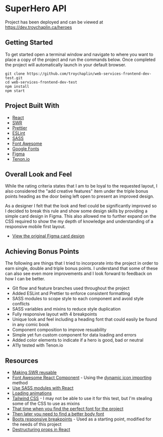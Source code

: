 # SuperHero API

Project has been deployed and can be viewed at https://dev.troychaplin.ca/heroes

## Getting Started

To get started open a terminal window and navigate to where you want to place a copy of the project and run the commands below. Once completed the project will automatically launch in your default browser.

```
git clone https://github.com/troychaplin/web-services-frontend-dev-test.git
cd web-services-frontend-dev-test
npm install
npm start
```

## Project Built With

-   [React](https://reactjs.org/)
-   [SWR](https://swr.vercel.app/)
-   [Prettier](https://prettier.io/)
-   [ESLint](https://eslint.org/)
-   [SASS](https://sass-lang.com/)
-   [Font Awesome](https://fontawesome.com/)
-   [Google Fonts](https://fonts.google.com/)
-   [Figma](https://www.figma.com/)
-   [Tenon.io](https://tenon.io/)

## Overall Look and Feel

While the rating criteria states that I am to be loyal to the requested layout, I also considered the "add creative features" item under the triple bonus points heading as the door being left open to present an improved design.

As a designer I felt that the look and feel could be significantly improved so I decided to break this rule and show some design skills by providing a simple card design in Figma. This also allowed me to further expand on the CSS required to show the my depth of knowledge and understanding of a responsive mobile first layout.

- [View the original Figma card design](https://www.figma.com/community/file/1121778636443964664)

## Achieving Bonus Points

The following are things that I tried to incorporate into the project in order to earn single, double and triple bonus points. I understand that some of these can also see even more improvements and I look forward to feedback on how I can be better.

- Git flow and feature branches used throughout the project
- Added ESLint and Prettier to enforce consistent formatting
- SASS modules to scope style to each component and avoid style conflicts
- SASS variables and mixins to reduce style duplication
- Fully responsive layout with 4 breakpoints
- Unique look and feel including a heading font that could easily be found in any comic book
- Component composition to improve resuability
- Simple yet fun custom component for data loading and errors
- Added color elements to indicate if a hero is good, bad or neutral
- A11y tested with Tenon.io

## Resources

-   [Making SWR reusable](https://swr.vercel.app/docs/getting-started#make-it-reusable)
-   [Font Awesome React Component](https://fontawesome.com/v6/docs/web/use-with/react/) - Using the [dynamic icon importing](https://fontawesome.com/v6/docs/web/use-with/react/add-icons) method
-   [Use SASS modules with React](https://blog.bitsrc.io/how-to-use-sass-and-css-modules-with-create-react-app-83fa8b805e5e)
-   [Loading animations](https://cssfx.netlify.app/)
-   [Tailwind CSS](https://tailwindcss.com/docs/screen-readers) - I may not be able to use it for this test, but I'm stealing some of the CSS to use as mixins
-   [That time when you find the perfect font for the project](https://fonts.google.com/specimen/Fredericka+the+Great?query=Fredericka)
-   [Then later you need to find a better body font](https://fonts.google.com/specimen/Fira+Sans+Condensed?query=condensed&category=Sans+Serif,Display)
-   [Boots responsive breakpoints](https://getbootstrap.com/docs/5.0/layout/breakpoints/#available-breakpoints) - Used as a starting point, modified for the needs of this project
-   [Destructuring props in React](https://medium.com/@lcriswell/destructuring-props-in-react-b1c295005ce0)
